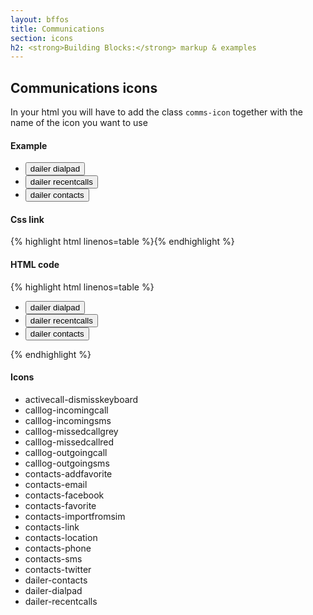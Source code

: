 ```yaml
---
layout: bffos
title: Communications
section: icons
h2: <strong>Building Blocks:</strong> markup & examples
---
```


## Communications icons

In your html you will have to add the class `comms-icon` together with the name of the icon you want to use

<div>
  <h4>Example</h4>
  <section class="example icons">
    <div role="toolbar">
      <ul>
        <li><button class="comms-icon dailer-dialpad">dailer dialpad</button></li>
        <li><button class="comms-icon dailer-recentcalls">dailer recentcalls</button></li>
        <li><button class="comms-icon dailer-contacts">dailer contacts</button></li>
      </ul>
    </div>
  </section>

  <h4>Css link</h4>
  {% highlight html linenos=table %}<link href="(your styles folder)/icons/styles/comms_icons.css" rel="stylesheet" type="text/css">{% endhighlight %}

  <h4>HTML code</h4>
  {% highlight html linenos=table %}<div role="toolbar">
  <ul>
    <li><button class="comms-icon dailer-dialpad">dailer dialpad</button></li>
    <li><button class="comms-icon dailer-recentcalls">dailer recentcalls</button></li>
    <li><button class="comms-icon dailer-contacts">dailer contacts</button></li>
  </ul>
</div>{% endhighlight %}

  <h4>Icons</h4>
  <section class="example icons">
    <ul>
      <li class="comms-icon activecall-dismisskeyboard"><span>activecall-dismisskeyboard</span></li>
      <li class="comms-icon dark calllog-incomingcall"><span>calllog-incomingcall</span></li>
      <li class="comms-icon dark calllog-incomingsms"><span>calllog-incomingsms</span></li>
      <li class="comms-icon dark calllog-missedcallgrey"><span>calllog-missedcallgrey</span></li>
      <li class="comms-icon dark calllog-missedcallred"><span>calllog-missedcallred</span></li>
      <li class="comms-icon dark calllog-outgoingcall"><span>calllog-outgoingcall</span></li>
      <li class="comms-icon dark calllog-outgoingsms"><span>calllog-outgoingsms</span></li>
      <li class="comms-icon dark contacts-addfavorite"><span>contacts-addfavorite</span></li>
      <li class="comms-icon dark contacts-email"><span>contacts-email</span></li>
      <li class="comms-icon dark contacts-facebook"><span>contacts-facebook</span></li>
      <li class="comms-icon dark contacts-favorite"><span>contacts-favorite</span></li>
      <li class="comms-icon dark contacts-importfromsim"><span>contacts-importfromsim</span></li>
      <li class="comms-icon dark contacts-link"><span>contacts-link</span></li>
      <li class="comms-icon dark contacts-location"><span>contacts-location</span></li>
      <li class="comms-icon dark contacts-phone"><span>contacts-phone</span></li>
      <li class="comms-icon dark contacts-sms"><span>contacts-sms</span></li>
      <li class="comms-icon dark contacts-twitter"><span>contacts-twitter</span></li>
      <li class="comms-icon dailer-contacts"><span>dailer-contacts</span></li>
      <li class="comms-icon dailer-dialpad"><span>dailer-dialpad</span></li>
      <li class="comms-icon dailer-recentcalls"><span>dailer-recentcalls</span></li>
    </ul>
  </section>
</div>

